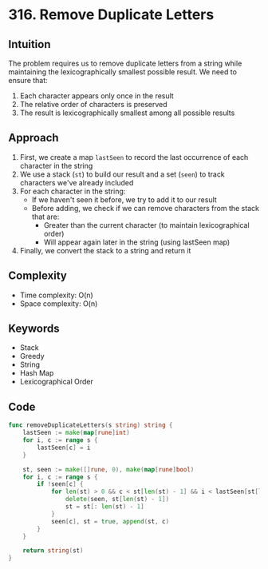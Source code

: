 # 316. Remove Duplicate Letters

## Intuition

The problem requires us to remove duplicate letters from a string while maintaining the lexicographically smallest possible result. We need to ensure that:

1. Each character appears only once in the result
2. The relative order of characters is preserved
3. The result is lexicographically smallest among all possible results

## Approach

1. First, we create a map `lastSeen` to record the last occurrence of each character in the string
2. We use a stack (`st`) to build our result and a set (`seen`) to track characters we've already included
3. For each character in the string:
    - If we haven't seen it before, we try to add it to our result
    - Before adding, we check if we can remove characters from the stack that are:
        - Greater than the current character (to maintain lexicographical order)
        - Will appear again later in the string (using lastSeen map)
4. Finally, we convert the stack to a string and return it

## Complexity

- Time complexity: O(n)
- Space complexity: O(n)

## Keywords

- Stack
- Greedy
- String
- Hash Map
- Lexicographical Order

## Code

```go
func removeDuplicateLetters(s string) string {
    lastSeen := make(map[rune]int)
    for i, c := range s {
        lastSeen[c] = i
    }

    st, seen := make([]rune, 0), make(map[rune]bool)
    for i, c := range s {
        if !seen[c] {
            for len(st) > 0 && c < st[len(st) - 1] && i < lastSeen[st[len(st) - 1]] {
                delete(seen, st[len(st) - 1])
                st = st[: len(st) - 1]
            }
            seen[c], st = true, append(st, c)
        }
    }

    return string(st)
}
```
